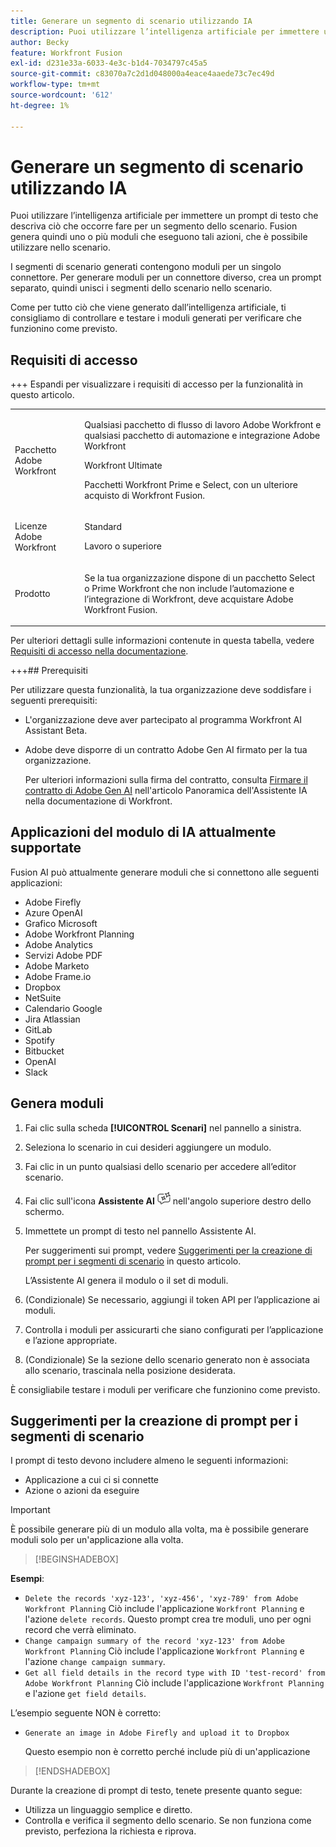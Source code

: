 ```yaml
---
title: Generare un segmento di scenario utilizzando IA
description: Puoi utilizzare l’intelligenza artificiale per immettere un prompt di testo che descriva ciò che occorre fare per un segmento dello scenario. Fusion genera quindi uno o più moduli che eseguono tali azioni, che è possibile utilizzare nello scenario.
author: Becky
feature: Workfront Fusion
exl-id: d231e33a-6033-4e3c-b1d4-7034797c45a5
source-git-commit: c83070a7c2d1d048000a4eace4aaede73c7ec49d
workflow-type: tm+mt
source-wordcount: '612'
ht-degree: 1%

---
```


# Generare un segmento di scenario utilizzando IA

<!--DO NOT DELETE - linked through CSH-->

<!--Check if this is in GA before repo goes live. If not, hide this article.-->

<!--Check if they need to have signed the rider and stuff-->

Puoi utilizzare l’intelligenza artificiale per immettere un prompt di testo che descriva ciò che occorre fare per un segmento dello scenario. Fusion genera quindi uno o più moduli che eseguono tali azioni, che è possibile utilizzare nello scenario.

I segmenti di scenario generati contengono moduli per un singolo connettore. Per generare moduli per un connettore diverso, crea un prompt separato, quindi unisci i segmenti dello scenario nello scenario.

Come per tutto ciò che viene generato dall’intelligenza artificiale, ti consigliamo di controllare e testare i moduli generati per verificare che funzionino come previsto.

## Requisiti di accesso

+++ Espandi per visualizzare i requisiti di accesso per la funzionalità in questo articolo.

<table style="table-layout:auto">
 <col> 
 <col> 
 <tbody> 
  <tr> 
   <td role="rowheader">Pacchetto Adobe Workfront</td> 
   <td> <p>Qualsiasi pacchetto di flusso di lavoro Adobe Workfront e qualsiasi pacchetto di automazione e integrazione Adobe Workfront</p><p>Workfront Ultimate</p><p>Pacchetti Workfront Prime e Select, con un ulteriore acquisto di Workfront Fusion.</p> </td> 
  </tr> 
  <tr data-mc-conditions=""> 
   <td role="rowheader">Licenze Adobe Workfront</td> 
   <td> <p>Standard</p><p>Lavoro o superiore</p> </td> 
  </tr> 
  <tr> 
   <td role="rowheader">Prodotto</td> 
   <td>
   <p>Se la tua organizzazione dispone di un pacchetto Select o Prime Workfront che non include l’automazione e l’integrazione di Workfront, deve acquistare Adobe Workfront Fusion.</li></ul>
   </td> 
  </tr>
 </tbody> 
</table>

Per ulteriori dettagli sulle informazioni contenute in questa tabella, vedere [Requisiti di accesso nella documentazione](/help/workfront-fusion/references/licenses-and-roles/access-level-requirements-in-documentation.md).

+++## Prerequisiti

Per utilizzare questa funzionalità, la tua organizzazione deve soddisfare i seguenti prerequisiti:

* L&#39;organizzazione deve aver partecipato al programma Workfront AI Assistant Beta.
* Adobe deve disporre di un contratto Adobe Gen AI firmato per la tua organizzazione.

  Per ulteriori informazioni sulla firma del contratto, consulta [Firmare il contratto di Adobe Gen AI](https://experienceleague.adobe.com/it/docs/workfront/using/basics/ai-assistant/ai-assistant-overview#sign-the-adobe-gen-ai-agreement) nell&#39;articolo Panoramica dell&#39;Assistente IA nella documentazione di Workfront.

## Applicazioni del modulo di IA attualmente supportate

Fusion AI può attualmente generare moduli che si connettono alle seguenti applicazioni:

* Adobe Firefly
* Azure OpenAI
* Grafico Microsoft
* Adobe Workfront Planning
* Adobe Analytics
* Servizi Adobe PDF
* Adobe Marketo
* Adobe Frame.io
* Dropbox
* NetSuite
* Calendario Google
* Jira Atlassian
* GitLab
* Spotify
* Bitbucket
* OpenAI
* Slack

## Genera moduli

1. Fai clic sulla scheda **[!UICONTROL Scenari]** nel pannello a sinistra.
1. Seleziona lo scenario in cui desideri aggiungere un modulo.
1. Fai clic in un punto qualsiasi dello scenario per accedere all’editor scenario.
1. Fai clic sull&#39;icona **Assistente AI** ![Icona Assistente AI](assets/ai-assistant-icon.png) nell&#39;angolo superiore destro dello schermo.
1. Immettete un prompt di testo nel pannello Assistente AI.

   Per suggerimenti sui prompt, vedere [Suggerimenti per la creazione di prompt per i segmenti di scenario](#tips-for-creating-prompts-for-scenario-segments) in questo articolo.

   L’Assistente AI genera il modulo o il set di moduli.
1. (Condizionale) Se necessario, aggiungi il token API per l’applicazione ai moduli.
1. Controlla i moduli per assicurarti che siano configurati per l’applicazione e l’azione appropriate.
1. (Condizionale) Se la sezione dello scenario generato non è associata allo scenario, trascinala nella posizione desiderata.

È consigliabile testare i moduli per verificare che funzionino come previsto.

## Suggerimenti per la creazione di prompt per i segmenti di scenario

I prompt di testo devono includere almeno le seguenti informazioni:

* Applicazione a cui ci si connette
* Azione o azioni da eseguire

>[!IMPORTANT]
>
>È possibile generare più di un modulo alla volta, ma è possibile generare moduli solo per un&#39;applicazione alla volta.

>[!BEGINSHADEBOX]

**Esempi**:

* `Delete the records 'xyz-123', 'xyz-456', 'xyz-789' from Adobe Workfront Planning`
Ciò include l&#39;applicazione `Workfront Planning` e l&#39;azione `delete records`. Questo prompt crea tre moduli, uno per ogni record che verrà eliminato.
* `Change campaign summary of the record 'xyz-123' from Adobe Workfront Planning`
Ciò include l&#39;applicazione `Workfront Planning` e l&#39;azione `change campaign summary`.
* `Get all field details in the record type with ID 'test-record' from Adobe Workfront Planning`
Ciò include l&#39;applicazione `Workfront Planning` e l&#39;azione `get field details`.

L’esempio seguente NON è corretto:

* `Generate an image in Adobe Firefly and upload it to Dropbox`

  Questo esempio non è corretto perché include più di un&#39;applicazione

>[!ENDSHADEBOX]

Durante la creazione di prompt di testo, tenete presente quanto segue:

* Utilizza un linguaggio semplice e diretto.
* Controlla e verifica il segmento dello scenario. Se non funziona come previsto, perfeziona la richiesta e riprova.
